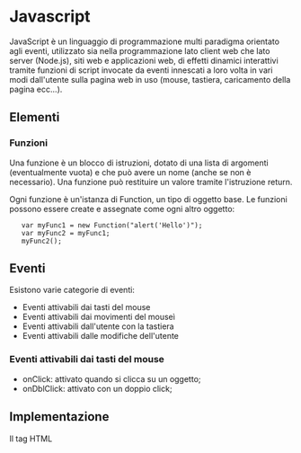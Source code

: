 # Javascript

JavaScript è un linguaggio di programmazione multi paradigma orientato agli eventi, utilizzato sia nella programmazione lato client web che lato server (Node.js), siti web e applicazioni web, di effetti dinamici 
interattivi tramite funzioni di script invocate da eventi innescati a loro volta in vari modi dall'utente sulla pagina web in uso (mouse, tastiera, caricamento della pagina ecc...).

## Elementi

### Funzioni

Una funzione è un blocco di istruzioni, dotato di una lista di argomenti (eventualmente vuota) e che può avere un nome (anche se non è necessario). Una funzione può restituire un valore tramite l'istruzione return.

Ogni funzione è un'istanza di Function, un tipo di oggetto base. Le funzioni possono essere create e assegnate come ogni altro oggetto:

```
   var myFunc1 = new Function("alert('Hello')");
   var myFunc2 = myFunc1;
   myFunc2();
```
## Eventi

Esistono varie categorie di eventi:

- Eventi attivabili dai tasti del mouse
- Eventi attivabili dai movimenti del mouseì
- Eventi attivabili dall'utente con la tastiera
- Eventi attivabili dalle modifiche dell'utente

### Eventi attivabili dai tasti del mouse

- onClick: attivato quando si clicca su un oggetto;
- onDblClick: attivato con un doppio click;

## Implementazione

Il tag HTML <script> viene utilizzato per definire uno script lato client (JavaScript).
L'elemento contiene istruzioni script oppure punta a un file di script esterno tramite l'attributo 'src'.

```
<script>
document.getElementById("demo").innerHTML = "Hello JavaScript!";
</script>
```

Il tag HTML <noscript> definisce un contenuto alternativo da mostrare agli utenti che hanno disabilitato gli script nel browser o che non supportano gli script:

```
<noscript>Sorry, your browser does not support JavaScript!</noscript>
```